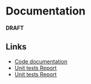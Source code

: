 # Documentation

**DRAFT**

## Links

- [Code documentation](https://web2solutions.github.io/agnostic-web-foundation/code/index.html)
- [Unit tests Report](https://web2solutions.github.io/agnostic-web-foundation/reports/index.html)
- [Unit tests Report](https://web2solutions.github.io/agnostic-web-foundation/reports/unit-testing/index.html)



